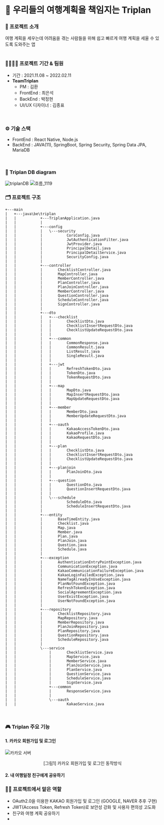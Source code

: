 # 🛫 우리들의 여행계획을 책임지는 Triplan

### 🔎 프로젝트 소개
여행 계획을 세우는데 어려움을 겪는 사람들을 위해 쉽고 빠르게 여행 계획을 세울 수 있도록 도와주는 앱
<br>
<br>

### 👨‍👨‍👦‍👦 프로젝트 기간 & 팀원
* 기간 : 2021.11.08 ~ 2022.02.11
* **TeamTriplan**
  * PM : 김환
  * FrontEnd : 최은석
  * BackEnd : 박정현
  * UI/UX 디자이너 : 김종표
<br>

### ⚙ 기술 스택
* FrontEnd : React Native, Node.js
* BackEnd : JAVA(11), SpringBoot, Spring Security, Spring Data JPA, MariaDB 
<br>

### 💾 Triplan DB diagram
![triplanDB](https://user-images.githubusercontent.com/88026773/154690467-be5a4780-09ec-4007-9419-04a124951226.PNG)
![흐름_1119](https://user-images.githubusercontent.com/88026773/144074483-6344ffc6-d26b-4465-8b20-d6f3baebf541.PNG)
<br>

### 🗂 프로젝트 구조
```
+---main
|   +---java\be\triplan
|   |           +---TriplanApplication.java
|   |           |
|   |           +---config
|   |           |   \---security
|   |           |           CorsConfig.java
|   |           |           JwtAuthenticationFilter.java
|   |           |           JwtProvider.java
|   |           |           PrincipalDetail.java
|   |           |           PrincipalDetailService.java
|   |           |           SecurityConfig.java
|   |           |   
|   |           +---controller
|   |           |       ChecklistController.java
|   |           |       MapController.java
|   |           |       MemberController.java
|   |           |       PlanController.java
|   |           |       PlanJoinController.java
|   |           |       MemberController.java
|   |           |       QuestionController.java
|   |           |       ScheduleController.java
|   |           |       SignController.java
|   |           |
|   |           +---dto
|   |           |   +---checklist
|   |           |   |       ChecklistDto.java
|   |           |   |       ChecklistInsertRequestDto.java
|   |           |   |       ChecklistUpdateRequestDto.java
|   |           |   |
|   |           |   +---common
|   |           |   |       CommonResponse.java
|   |           |   |       CommonResult.java
|   |           |   |       ListResult.java
|   |           |   |       SingleResult.java
|   |           |   |
|   |           |   +---jwt
|   |           |   |       RefreshTokenDto.java
|   |           |   |       TokenDto.java
|   |           |   |       TokenRequestDto.java
|   |           |   |
|   |           |   +---map
|   |           |   |       MapDto.java
|   |           |   |       MapInsertRequestDto.java
|   |           |   |       MapUpdateRequestDto.java
|   |           |   |
|   |           |   +---member
|   |           |   |       MemberDto.java
|   |           |   |       MemberUpdateRequestDto.java
|   |           |   |
|   |           |   +---oauth
|   |           |   |       KakaoAccessTokenDto.java
|   |           |   |       KakaoProfile.java
|   |           |   |       KakaoRequestDto.java
|   |           |   |
|   |           |   +---plan
|   |           |   |       ChecklistDto.java
|   |           |   |       ChecklistInsertRequestDto.java
|   |           |   |       ChecklistUpdateRequestDto.java
|   |           |   |
|   |           |   +---planjoin
|   |           |   |       PlanJoinDto.java
|   |           |   |
|   |           |   +---question
|   |           |   |       QuestionDto.java
|   |           |   |       QuestionInsertRequestDto.java
|   |           |   |
|   |           |   \---schedule
|   |           |           ScheduleDto.java
|   |           |           ScheduleInsertRequestDto.java
|   |           |   
|   |           +---entity
|   |           |       BaseTimeEntity.java
|   |           |       Checklist.java
|   |           |       Map.java
|   |           |       Member.java
|   |           |       Plan.java
|   |           |       PlanJoin.java
|   |           |       Question.java
|   |           |       Schedule.java
|   |           |   
|   |           +---exception
|   |           |       AuthenticationEntryPointException.java
|   |           |       CommunicationException.java
|   |           |       KakaoCommunicationFailureException.java
|   |           |       KakaoLoginFailedException.java
|   |           |       NameTagAlreadyInUseException.java
|   |           |       PlanNotFoundException.java
|   |           |       RefreshTokenException.java
|   |           |       SocialAgreementException.java
|   |           |       UserExistException.java
|   |           |       UserNotFoundException.java
|   |           |   
|   |           +---repository
|   |           |       ChecklistRepository.java
|   |           |       MapRepository.java
|   |           |       MemberRepository.java
|   |           |       PlanJoinRepository.java
|   |           |       PlanRepository.java
|   |           |       QuestionRepository.java
|   |           |       ScheduleRepository.java
|   |           |
|   |           \---service
|   |               |       ChecklistService.java
|   |               |       MapService.java
|   |               |       MemberService.java
|   |               |       PlanJoinService.java
|   |               |       PlanService.java
|   |               |       QuestionService.java
|   |               |       ScheduleService.java
|   |               |       SignService.java
|   |               +---common
|   |               |       ResponseService.java
|   |               |
|   |               \---oauth
|   |                       KakaoService.java 
```
<br>

### 🎮 Triplan 주요 기능
#### 1. 카카오 회원가입 및 로그인
![카카오 서버](https://user-images.githubusercontent.com/88026773/148561323-ce041d13-61ca-4830-8cc5-b6431eafe1a0.PNG)
<p align="center">[그림1] 카카오 회원가입 및 로그인 동작방식</p>

#### 2. 내 여행일정 친구에게 공유하기

### 👩‍🔧 프로젝트에서 맡은 역할
* OAuth2.0을 이용한 KAKAO 회원가입 및 로그인 (GOOGLE, NAVER 추후 구현)
* JWT(Access Token, Refresh Token)로 보안성 강화 및 사용자 편의성 고도화
* 친구와 여행 계획 공유하기 
* <br>
<!--
## 💡 프로젝트를 통해 배운점
--!>
